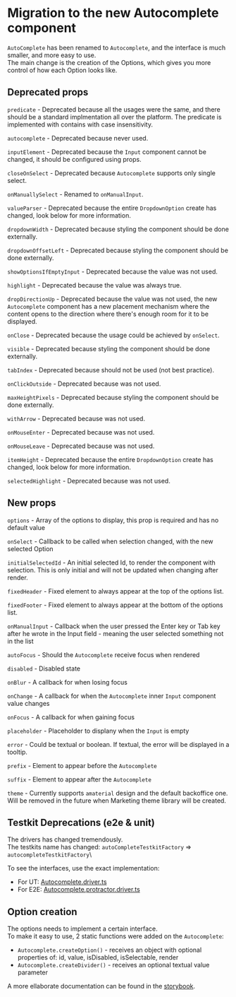 # Migration to the new Autocomplete component

`AutoComplete` has been renamed to `Autocomplete`, and the interface is much smaller, and more easy to use.\
The main change is the creation of the Options, which gives you more control of how each Option looks like.

## Deprecated props

`predicate` - Deprecated because all the usages were the same, and there should be a standard implmentation all over the platform. The predicate is implemented with contains with case insensitivity.

`autocomplete` - Deprecated because never used.

`inputElement` - Deprecated because the `Input` component cannot be changed, it should be configured using props.

`closeOnSelect` - Deprecated because `Autocomplete` supports only single select.

`onManuallySelect` - Renamed to `onManualInput`.

`valueParser` - Deprecated because the entire `DropdownOption` create has changed, look below for more information.

`dropdownWidth` - Deprecated because styling the component should be done externally.

`dropdownOffsetLeft` - Deprecated because styling the component should be done externally.

`showOptionsIfEmptyInput` - Deprecated because the value was not used.

`highlight` - Deprecated because the value was always true.

`dropDirectionUp` - Deprecated because the value was not used, the new `Autocomplete` component has a new placement mechanism where the content opens to the direction where there's enough room for it to be displayed.

`onClose` - Deprecated because the usage could be achieved by `onSelect`.

`visible` - Deprecated because styling the component should be done externally.

`tabIndex` - Deprecated because should not be used (not best practice).

`onClickOutside` - Deprecated because was not used.

`maxHeightPixels` - Deprecated because styling the component should be done externally.

`withArrow` - Deprecated because was not used.

`onMouseEnter` - Deprecated because was not used.

`onMouseLeave` - Deprecated because was not used.

`itemHeight` - Deprecated because the entire `DropdownOption` create has changed, look below for more information.

`selectedHighlight` - Deprecated because was not used.

## New props

`options` - Array of the options to display, this prop is required and has no default value

`onSelect` - Callback to be called when selection changed, with the new selected Option

`initialSelectedId` - An initial selected Id, to render the component with selection. This is only initial and will not be updated when changing after render.

`fixedHeader` - Fixed element to always appear at the top of the options list.

`fixedFooter` - Fixed element to always appear at the bottom of the options list.

`onManualInput` - Callback when the user pressed the Enter key or Tab key after he wrote in the Input field - meaning the user selected something not in the list

`autoFocus` - Should the `Autocomplete` receive focus when rendered

`disabled` - Disabled state

`onBlur` - A callback for when losing focus

`onChange` - A callback for when the `Autocomplete` inner `Input` component value changes

`onFocus` - A callback for when gaining focus

`placeholder` - Placeholder to displany when the `Input` is empty

`error` - Could be textual or boolean. If textual, the error will be displayed in a tooltip.

`prefix` - Element to appear before the `Autocomplete`

`suffix`  - Element to appear after the `Autocomplete`

`theme` - Currently supports `amaterial` design and the default backoffice one. Will be removed in the future when Marketing theme library will be created.

## Testkit Deprecations (e2e & unit)

The drivers has changed tremendously.\
The testkits name has changed: `autoCompleteTestkitFactory` => `autocompleteTestkitFactory`\

To see the interfaces, use the exact implementation:

* For UT: [Autocomplete.driver.ts](https://github.com/wix/wix-ui/blob/master/packages/wix-ui-core/src/components/Autocomplete/Autocomplete.driver.ts)
* For E2E: [Autocomplete.protractor.driver.ts](https://github.com/wix/wix-ui/blob/master/packages/wix-ui-core/src/components/Autocomplete/Autocomplete.protractor.driver.ts)

## Option creation

The options needs to implement a certain interface.\
To make it easy to use, 2 static functions were added on the `Autocomplete`:

* `Autocomplete.createOption()` - receives an object with optional properties of: id, value, isDisabled, isSelectable, render
* `Autocomplete.createDivider()` - receives an optional textual value parameter

A more ellaborate documentation can be found in the <a target="_blank" rel="noopener noreferrer" href="https://wix.github.io/wix-ui-backoffice/?selectedKind=Components&selectedStory=Autocomplete">storybook</a>.
